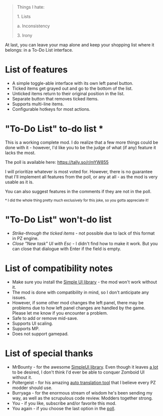 > Things I hate:
> 
> 1\. Lists
> 
> a\. Inconsistency
> 
> 3\. Irony

At last, you can leave your map alone and keep your shopping list where it belongs: in a To-Do List interface.

# List of features

-   A simple toggle-able interface with its own left panel button.
-   Ticked items get grayed out and go to the bottom of the list.
-   Unticked items return to their original position in the list.
-   Separate button that removes ticked items.
-   Supports multi-line items.
-   Configurable hotkeys for most actions.
    

# "To-Do List" to-do list *

This is a working complete mod. I do realize that a few more things could be done with it - however, I'd like you to be the judge of what (if any) feature it lacks the most.

The poll is available here: https://tally.so/r/mYW855

I will prioritize whatever is most voted for. However, there is no guarantee that I'll implement all features from the poll, or any at all - as the mod is very usable as it is.

You can also suggest features in the comments if they are not in the poll.

 <sub>\* I did the whole thing pretty much exclusively for this joke, so you gotta appreciate it!</sub>

# "To-Do List" won't-do list

-   *Strike-through the ticked items* - not possible due to lack of this format in PZ engine.
-   *Close "New task" UI with Esc* - I didn't find how to make it work. But you can close that dialogue with Enter if the field is empty.

# List of compatibility notes

-   Make sure you install the [Simple UI library](https://steamcommunity.com/sharedfiles/filedetails/?id=2760035814) - the mod won't work without it.    
-   The mod is done with compatibility in mind, so I don't anticipate any issues.
-   However, if some other mod changes the left panel, there may be problems due to how left panel changes are handled by the game. Please let me know if you encounter a problem.
-   Safe to add or remove mid-save.
-   Supports UI scaling.
-   Supports MP.
-   Does not support gamepad.

# List of special thanks

-   MrBounty - for the awesome [SimpleUI library](https://steamcommunity.com/sharedfiles/filedetails/?id=2760035814). Even though it leaves [a lot](https://github.com/MrBounty/PZ-UI_API/issues) to be desired, I don't think I'd ever be able to conquer Zomboid UI without it.
-   Poltergeist - for his amazing [auto translation tool](https://github.com/Poltergeist-PZ-Modding/pz-translator) that I believe every PZ modder should use.
-   Burryaga - for the enormous stream of wisdom he's been sending my way, as well as the scrupulous code review. Modders together strong.
-   You - if you like, subscribe and/or favorite this mod.
-   You again - if you choose the last option in the [poll](https://tally.so/r/mYW855).
